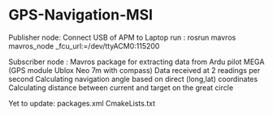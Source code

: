 # GPS-Navigation-MSI

Publisher node:
Connect USB of APM to Laptop
run : rosrun mavros mavros_node _fcu_url:=/dev/ttyACM0:115200

Subscriber node : 
Mavros package for extracting data from Ardu pilot MEGA (GPS module Ublox Neo 7m with compass)
Data received at 2 readings per second
Calculating navigation angle based on direct (long,lat) coordinates
Calculating distance between current and target on the great circle

Yet to update:
packages.xml
CmakeLists.txt
